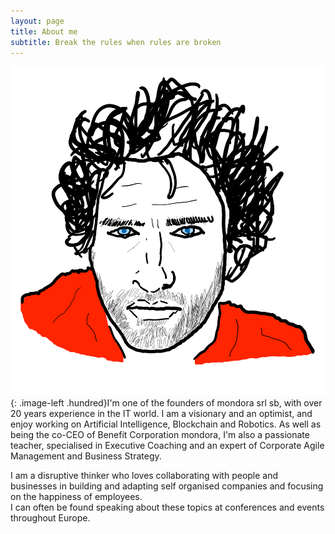 ```yaml
---
layout: page
title: About me
subtitle: Break the rules when rules are broken
---
```


![Francesco Mondora](/img/francesco.png){: .image-left .hundred}I'm one of the founders of mondora srl sb, with over 20 years experience in the IT world. I am a visionary and an optimist, and enjoy working on Artificial Intelligence, Blockchain and Robotics. As well as being the co-CEO of Benefit Corporation mondora, I'm also a passionate teacher, specialised in Executive Coaching and an expert of Corporate Agile Management and Business Strategy.  


I am a disruptive thinker who loves collaborating with people and businesses in building and adapting self organised companies and focusing on the happiness of employees.  
I can often be found speaking about these topics at conferences and events throughout Europe.
